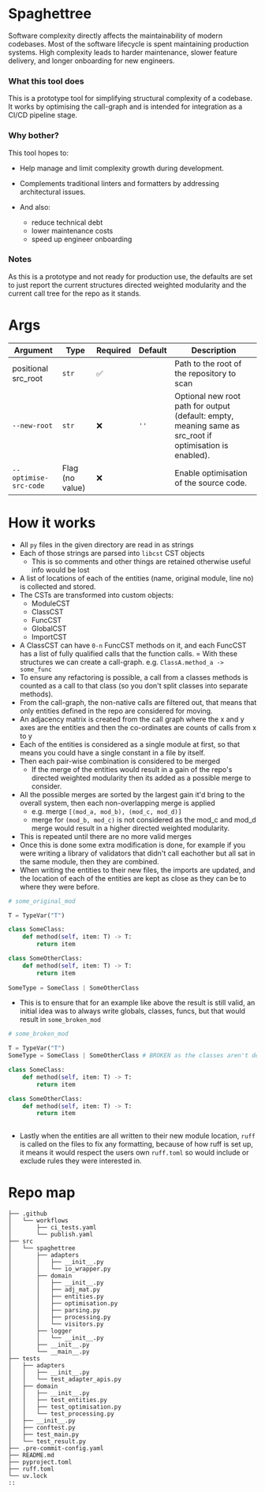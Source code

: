 # Spaghettree
Software complexity directly affects the maintainability of modern codebases.
Most of the software lifecycle is spent maintaining production systems. High complexity leads to harder maintenance, slower feature delivery, and longer onboarding for new engineers.

### What this tool does

This is a prototype tool for simplifying structural complexity of a codebase. It works by optimising the call-graph and is intended for integration as a CI/CD pipeline stage.

### Why bother?
This tool hopes to:
- Help manage and limit complexity growth during development.

- Complements traditional linters and formatters by addressing architectural issues.

- And also:
    - reduce technical debt
    - lower maintenance costs
    - speed up engineer onboarding


### Notes
As this is a prototype and not ready for production use, the defaults are set to just report the current structures directed weighted modularity and the current call tree for the repo as it stands.

# Args
| Argument           | Type                  | Required | Default | Description                                          |
| ------------------ | --------------------- | -------- | ------- | ---------------------------------------------------- |
| positional src_root      | `str`                 | ✅       |  | Path to the root of the repository to scan           |
| `--new-root`    | `str`                 | ❌       | `''` | Optional new root path for output (default: empty, meaning same as src_root if optimisation is enabled).        |
| `--optimise-src-code`  | Flag (no value)       | ❌       |  | Enable optimisation of the source code. |



# How it works
- All `py` files in the given directory are read in as strings
- Each of those strings are parsed into `libcst` CST objects
    - This is so comments and other things are retained otherwise useful info would be lost
- A list of locations of each of the entities (name, original module, line no) is collected and stored.
- The CSTs are transformed into custom objects:
    - ModuleCST
    - ClassCST
    - FuncCST
    - GlobalCST
    - ImportCST
- A ClassCST can have `0-n` FuncCST methods on it, and each FuncCST has a list of fully qualified calls that the function calls. 
= With these structures we can create a call-graph. e.g. `ClassA.method_a -> some_func`
- To ensure any refactoring is possible, a call from a classes methods is counted as a call to that class (so you don't split classes into separate methods).
- From the call-graph, the non-native calls are filtered out, that means that only entities defined in the repo are considered for moving.
- An adjacency matrix is created from the call graph where the x and y axes are the entities and then the co-ordinates are counts of calls from x to y
- Each of the entities is considered as a single module at first, so that means you could have a single constant in a file by itself.
- Then each pair-wise combination is considered to be merged
    - If the merge of the entities would result in a gain of the repo's directed weighted modularity then its added as a possible merge to consider.
- All the possible merges are sorted by the largest gain it'd bring to the overall system, then each non-overlapping merge is applied 
     - e.g. merge `[(mod_a, mod_b), (mod_c, mod_d)]` 
     - merge for `(mod_b, mod_c)` is not considered as the mod_c and mod_d merge would result in a higher directed weighted modularity.
- This is repeated until there are no more valid merges
- Once this is done some extra modification is done, for example if you were writing a library of validators that didn't call eachother but all sat in the same module, then they are combined.
- When writing the entities to their new files, the imports are updated, and the location of each of the entities are kept as close as they can be to where they were before.


```python
# some_original_mod

T = TypeVar("T")

class SomeClass:
    def method(self, item: T) -> T:
        return item

class SomeOtherClass:
    def method(self, item: T) -> T:
        return item
    
SomeType = SomeClass | SomeOtherClass
```


- This is to ensure that for an example like above the result is still valid, an initial idea was to always write globals, classes, funcs, but that would result in `some_broken_mod`

```python
# some_broken_mod

T = TypeVar("T")
SomeType = SomeClass | SomeOtherClass # BROKEN as the classes aren't defined yet

class SomeClass:
    def method(self, item: T) -> T:
        return item

class SomeOtherClass:
    def method(self, item: T) -> T:
        return item
    
```

- Lastly when the entities are all written to their new module location, `ruff` is called on the files to fix any formatting, because of how ruff is set up, it means it would respect the users own `ruff.toml` so would include or exclude rules they were interested in.

# Repo map
```
├── .github
│   └── workflows
│       ├── ci_tests.yaml
│       └── publish.yaml
├── src
│   └── spaghettree
│       ├── adapters
│       │   ├── __init__.py
│       │   └── io_wrapper.py
│       ├── domain
│       │   ├── __init__.py
│       │   ├── adj_mat.py
│       │   ├── entities.py
│       │   ├── optimisation.py
│       │   ├── parsing.py
│       │   ├── processing.py
│       │   └── visitors.py
│       ├── logger
│       │   └── __init__.py
│       ├── __init__.py
│       └── __main__.py
├── tests
│   ├── adapters
│   │   ├── __init__.py
│   │   └── test_adapter_apis.py
│   ├── domain
│   │   ├── __init__.py
│   │   ├── test_entities.py
│   │   ├── test_optimisation.py
│   │   └── test_processing.py
│   ├── __init__.py
│   ├── conftest.py
│   ├── test_main.py
│   └── test_result.py
├── .pre-commit-config.yaml
├── README.md
├── pyproject.toml
├── ruff.toml
└── uv.lock
::
```
